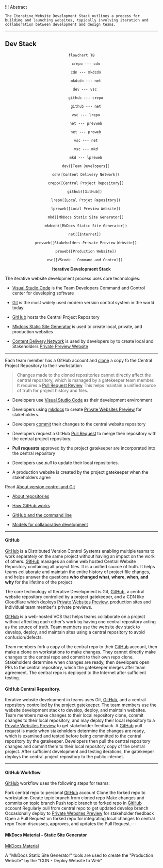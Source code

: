 
!!! Abstract 

	The Iterative Website Development Stack outlines a process for building and launching websites, typically involving iteration and collaboration between development and design teams.

---

## Dev Stack

<div style="text-align: center;">

``` mermaid
flowchart TB
	
	crepo --- cdn

	cdn --- mkdcdn

	mkdcdn --- net

	dev --- vsc 

	github --- crepo

	github --- net
	
	vsc --- lrepo
	
	net --- prevweb

	net --- proweb

	vsc --- net

	vsc --- mkd

	mkd --- lpreweb

	dev([Team Developers])

	cdn([Content Delivery Network])

	crepo([Central Project Repository])

	github([GitHub]) 

	lrepo([Local Projet Repository])

	lpreweb([Local Preview Website])

	mkd([MkDocs Static Site Generator])

	mkdcdn([MkDocs Static Site Generator])

	net([Internet]) 
	
	prevweb([Stakeholders Private Preview Website])

	proweb([Production Website])

	vsc([VScode - Command and Control]) 

```
<b>Iterative  Development Stack</b>
</div>

The iterative website development process uses core technologies:

- [Visual Studio Code](vscode.md) is the Team Developers Command and Control center	for developing software
  
- [Git](git.md) is the most widely used modern version control system in the world today

- [GitHub](github.md) hosts the Central Project Repository

- [Mkdocs Static Site Generator](mkdocs.md) is used to create local, private, and production websites

- [Content Delivery Network](deploy.md) is used by developers by to create local and Stakeholders [Private Preview Website](preview.md)

---

Each team member has a GitHub account and [clone](git.md#clone) a copy fo the Central Project Repository to their workstation


  >Changes made to the cloned repositories cannot directly affect the central repository, which is managed by a gatekeeper team member. It requires a [Pull Request Review](https://docs.github.com/en/pull-requests/collaborating-with-pull-requests/reviewing-changes-in-pull-requests/about-pull-request-reviews) This helps maintain a unified source of truth for project history and files.

- Developers use [Visual Studio Code](vscode.md) as their development environment
  
- Developers using [mkdocs](mkdocs.md) to create [Private Websites Preview](preview.md) for stakeholders.

- Developers [commit](git.md#commit) their changes to the central website repository

- Developers request a GitHub [Pull Request](https://docs.github.com/en/pull-requests/collaborating-with-pull-requests/reviewing-changes-in-pull-requests/about-pull-request-reviews) to merge their repository with the central project repository.

- **Pull requests** approved by the project gatekeeper are incorporated into the central repository

- Developers use *pull* to update their local repositories.

- A production website is created by the project gatekeeper when the stakeholders agree


Read [About version control and Git](https://docs.github.com/en/get-started/using-git/about-git#about-version-control-and-git) 

- [About repositories](https://docs.github.com/en/get-started/using-git/about-git#about-repositories)

- [How GitHub works](https://docs.github.com/en/get-started/using-git/about-git#how-github-works)

- [GitHub and the command line](https://docs.github.com/en/get-started/using-git/about-git#github-and-the-command-line)

- [Models for collaborative development](https://docs.github.com/en/get-started/using-git/about-git#about-version-control-and-git)

---

#### GitHub

[GitHub](github.md) is a Distributed Version Control Systems enabling multiple teams to work separately on the same project without having an impact on the work of others. [GitHub](github.md) manages an online web hosted Central Website Repository containing all project files. It is a unified source of truth. It helps teams collaborate and maintain the entire history of project file changes, and helps answer the questions **who changed what, where, when, and why** for the lifetime of the project

The core technology of Iterative Development is Git, [GitHub](github.md), a central website repository controlled by a project gatekeeper, and a CDN like Cloudflare which deploys [Private Websites Preview](preview.md), production sites and individual team member's private previews.

[GitHub](github.md) is a web-hosted VCS that helps teams collaborate on a project without affecting each other's work by having one central repository acting as the source of truth. Team members use the website dev stack to develop, deploy, and maintain sites using a central repository to avoid confusion/defects.

Team members fork a copy of the central repo to their [GitHub](github.md) account, then make a clone on workstations to make changes. They cannot directly make changes to the central repo and commit to their own repo clone. Stakeholders determine when changes are ready, then developers open PRs to the central repository, which the gatekeeper merges after team agreement. The central repo is deployed to the Internet after sufficient testing.

#### GitHub Central Repository.  

Iterative website development in teams uses Git, [GitHub](github.md), and a central repository controlled by the project gatekeeper. The team members use the website development stack to develop, deploy, and maintain websites. Team members make changes to their local repository clone, commit changes to their local repository, and may deploy their local repository to a [Private Websites Preview](preview.md) to get stakeholder feedback. A [GitHub](github.md) pull request is made when stakeholders determine the changes are ready, which is examined and tested before being committed to the central repository by the gatekeeper. Developers then pull the central repository changes and commit them to their local repository copy of the central project. After sufficient development and testing iterations, the gatekeeper deploys the central project repository to the public internet.

---

#### GitHub Workflow

[GitHub](github.md) workflow uses the following steps for teams:

Fork central repo to personal [GitHub](github.md) account
Clone the forked repo to workstation
Create topic branch from cloned repo
Make changes and commits on topic branch
Push topic branch to forked repo in [GitHub](github.md) account
Regularly pull from central repo to get updated develop branch
Occasionally deploy to [Private Websites Preview](preview.md) for stakeholder feedback
Open a Pull Request on forked repo for integrating local changes to central repo
Team discusses, approves, and updates the Pull Request.---

#### MkDocs Material - Static Site Generator

[MkDocs Material](mkdocs.md)

  
A "MkDocs Static Site Generator" tools are used to create the "Production Website" by the "CDN - Deploy Website to Web"


